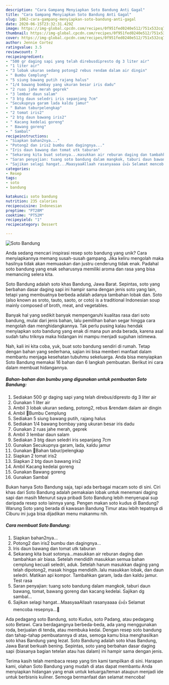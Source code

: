 ```yaml
---
description: "Cara Gampang Menyiapkan Soto Bandung Anti Gagal"
title: "Cara Gampang Menyiapkan Soto Bandung Anti Gagal"
slug: 1062-cara-gampang-menyiapkan-soto-bandung-anti-gagal
date: 2020-06-15T23:32:31.429Z
image: https://img-global.cpcdn.com/recipes/0f951fed0240e512/751x532cq70/soto-bandung-foto-resep-utama.jpg
thumbnail: https://img-global.cpcdn.com/recipes/0f951fed0240e512/751x532cq70/soto-bandung-foto-resep-utama.jpg
cover: https://img-global.cpcdn.com/recipes/0f951fed0240e512/751x532cq70/soto-bandung-foto-resep-utama.jpg
author: Jennie Cortez
ratingvalue: 3.5
reviewcount: 7
recipeingredient:
- "500 gr daging sapi yang telah direbusdipresto dg 3 liter air"
- "1 liter air"
- "3 lobak ukuran sedang potong2 rebus rendam dalam air dingin"
- " Bumbu Cemplung"
- "5 siung bawang putih rajang halus"
- "1/4 bawang bombay yang ukuran besar iris dadu"
- "2 ruas jahe merah geprek"
- "3 lembar daun salam"
- "3 btg daun seledri iris sepanjang 7cm"
- "Secukupnya garam lada kaldu jamur"
- " Bahan taburpelengkap"
- "2 tomat iris2"
- "2 btg daun bawang iris2"
- " Kacang kedelai goreng"
- " Bawang goreng"
- " Sambal"
recipeinstructions:
- "Siapkan bahan2nya..."
- "Potong2 dan iris2 bumbu dan dagingnya..."
- "Iris daun bawang dan tomat utk taburan"
- "Sekarang kita buat sotonya...masukkan air reburan daging dan tambahkan air biasa. Setelah mendidih masukkan semua bahan cemplung kecuali seledri, aduk. Setelah harum masukkan daging yang telah dipotong2, masak hingga mendidih..lalu masukkan lobak, dan daun seledri. Matikan api kompor. Tambahkan garam, lada dan kaldu jamur. Test rasa"
- "Saran penyajian: tuang soto bandung dalam mangkok, taburi daun bawang, tomat, bawang goreng dan kacang kedelai. Sajikan dg sambal..."
- "Sajikan selagi hangat...MaasyaaAllaah rasanyaaaa 👍👍 Selamat mencoba resepnya...🍲"
categories:
- Resep
tags:
- soto
- bandung

katakunci: soto bandung 
nutrition: 235 calories
recipecuisine: Indonesian
preptime: "PT28M"
cooktime: "PT52M"
recipeyield: "1"
recipecategory: Dessert

---
```



![Soto Bandung](https://img-global.cpcdn.com/recipes/0f951fed0240e512/751x532cq70/soto-bandung-foto-resep-utama.jpg)

Anda sedang mencari inspirasi resep soto bandung yang unik? Cara menyiapkannya memang susah-susah gampang. Jika keliru mengolah maka hasilnya tidak akan memuaskan dan justru cenderung tidak enak. Padahal soto bandung yang enak seharusnya memiliki aroma dan rasa yang bisa memancing selera kita.

Soto Bandung adalah soto khas Bandung, Jawa Barat. Sepintas, soto yang berbahan dasar daging sapi ini hampir sama dengan jenis soto yang lain, tetapi yang membuatnya berbeda adalah adanya tambahan lobak dan. Soto (also known as sroto, tauto, saoto, or coto) is a traditional Indonesian soup mainly composed of broth, meat, and vegetables.

Banyak hal yang sedikit banyak mempengaruhi kualitas rasa dari soto bandung, mulai dari jenis bahan, lalu pemilihan bahan segar hingga cara mengolah dan menghidangkannya. Tak perlu pusing kalau hendak menyiapkan soto bandung yang enak di mana pun anda berada, karena asal sudah tahu triknya maka hidangan ini mampu menjadi suguhan istimewa.


Nah, kali ini kita coba, yuk, buat soto bandung sendiri di rumah. Tetap dengan bahan yang sederhana, sajian ini bisa memberi manfaat dalam membantu menjaga kesehatan tubuhmu sekeluarga. Anda bisa menyiapkan Soto Bandung memakai 16 bahan dan 6 langkah pembuatan. Berikut ini cara dalam membuat hidangannya.

<!--inarticleads1-->

##### Bahan-bahan dan bumbu yang digunakan untuk pembuatan Soto Bandung:

1. Sediakan 500 gr daging sapi yang telah direbus/dipresto dg 3 liter air
1. Gunakan 1 liter air
1. Ambil 3 lobak ukuran sedang, potong2, rebus &amp;rendam dalam air dingin
1. Ambil  🌱Bumbu Cemplung
1. Sediakan 5 siung bawang putih, rajang halus
1. Sediakan 1/4 bawang bombay yang ukuran besar iris dadu
1. Gunakan 2 ruas jahe merah, geprek
1. Ambil 3 lembar daun salam
1. Sediakan 3 btg daun seledri iris sepanjang 7cm
1. Gunakan Secukupnya garam, lada, kaldu jamur
1. Gunakan  🌱Bahan tabur/pelengkap
1. Siapkan 2 tomat iris2
1. Siapkan 2 btg daun bawang iris2
1. Ambil  Kacang kedelai goreng
1. Gunakan  Bawang goreng
1. Gunakan  Sambal


Bukan hanya Soto Bandung saja, tapi ada berbagai macam soto di sini. Ciri khas dari Soto Bandung adalah pemakaian lobak untuk menemani daging sapi dan masih Menurut saya pribadi Soto Bandung lebih menyerupai sup daripada resep soto lainnya yang. Pengen makan soto kudus di Bandung? Warung Soto yang berada di kawasan Bandung Timur atau lebih tepatnya di Ciburu ini juga bisa dijadikan menu makanmu nih. 

<!--inarticleads2-->

##### Cara membuat Soto Bandung:

1. Siapkan bahan2nya...
1. Potong2 dan iris2 bumbu dan dagingnya...
1. Iris daun bawang dan tomat utk taburan
1. Sekarang kita buat sotonya...masukkan air reburan daging dan tambahkan air biasa. Setelah mendidih masukkan semua bahan cemplung kecuali seledri, aduk. Setelah harum masukkan daging yang telah dipotong2, masak hingga mendidih..lalu masukkan lobak, dan daun seledri. Matikan api kompor. Tambahkan garam, lada dan kaldu jamur. Test rasa
1. Saran penyajian: tuang soto bandung dalam mangkok, taburi daun bawang, tomat, bawang goreng dan kacang kedelai. Sajikan dg sambal...
1. Sajikan selagi hangat...MaasyaaAllaah rasanyaaaa 👍👍 Selamat mencoba resepnya...🍲


Ada pedagang soto Bandung, soto Kudus, soto Padang, atau pedagang soto Betawi. Cara berdagangnya berbeda-beda, ada yang menggunakan roda, berjualan di tenda, atau membuka kedai. Dengan resep soto bandung dan tahap-tahap pembuatannya di atas, semoga kamu bisa menghasilkan soto khas Bandung yang lezat. Soto Bandung adalah soto khas Bandung, Jawa Barat berkuah bening. Sepintas, soto yang berbahan dasar daging sapi (biasanya bagian tetelan atau has dalam) ini hampir sama dengan jenis. 

Terima kasih telah membaca resep yang tim kami tampilkan di sini. Harapan kami, olahan Soto Bandung yang mudah di atas dapat membantu Anda menyiapkan hidangan yang enak untuk keluarga/teman ataupun menjadi ide untuk berbisnis kuliner. Semoga bermanfaat dan selamat mencoba!

